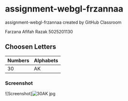 # assignment-webgl-frzannaa
assignment-webgl-frzannaa created by GitHub Classroom

Farzana Afifah Razak
5025201130

## Choosen Letters 
| **Numbers** | **Alphabets** |
|-------------|---------------|
|      30     |       AK      |


### Screenshot

![Screenshot]![30AK jpg](https://user-images.githubusercontent.com/81352414/190914086-ade07c14-feee-4007-b0a4-e613d706b5e9.jpeg)
